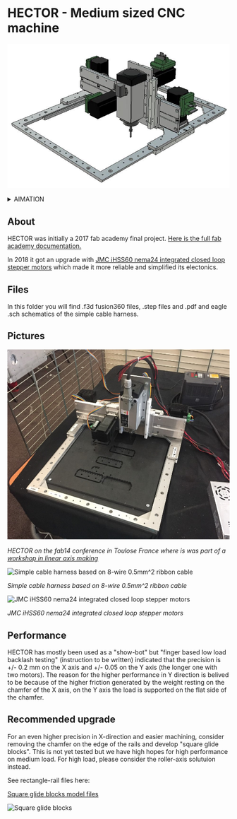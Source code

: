 # HECTOR - Medium sized CNC machine #
![HECTOR](img/hector_upgraded.jpg)

<details><summary>AIMATION</summary>
<p>
<img src="img/hector_upgraded_animation.gif">
</p>
</details>

## About ##

HECTOR was initially a 2017 fab academy final project. [Here is the full fab academy documentation.](http://archive.fabacademy.org/archives/2017/fablabverket/students/100/web/projects/diy_cnc/index.html)

In 2018 it got an upgrade with [JMC iHSS60 nema24 integrated closed loop stepper motors](https://www.aliexpress.com/item/NEMA24-3Nm-425oz-in-Integrated-Closed-Loop-Stepper-motor-with-driver-36VDC-JMC-iHSS60-36-30/32822797339.html) which made it more reliable and simplified its electonics.

## Files ##

In this folder you will find .f3d fusion360 files, .step files and .pdf and eagle .sch schematics of the simple cable harness.

## Pictures ##

![HECTOR](img/hector_upgraded_photo.jpg)

_HECTOR on the fab14 conference in Toulose France where is was part of a [workshop in linear axis making](https://github.com/fellesverkstedet/fabricatable-machines/wiki/Workshops#linear-axis-making)_

![Simple cable harness based on 8-wire 0.5mm^2 ribbon cable](https://github.com/fellesverkstedet/fabricatable-machines/raw/master/hector-medium-format-cnc/img/cable_harness_without_sensors.jpg)

_Simple cable harness based on 8-wire 0.5mm^2 ribbon cable_

![JMC iHSS60 nema24 integrated closed loop stepper motors](https://github.com/fellesverkstedet/fabricatable-machines/raw/master/hector-medium-format-cnc/img/nema24_3nm.JPG)

_JMC iHSS60 nema24 integrated closed loop stepper motors_

## Performance ##

HECTOR has mostly been used as a "show-bot" but "finger based low load backlash testing" (instruction to be written) indicated that the precision is +/- 0.2 mm on the X axis and +/- 0.05 on the Y axis (the longer one with two motors). The reason for the higher performance in Y direction is belived to be because of the higher friction generated by the weight resting on the chamfer of the X axis, on the Y axis the load is supported on the flat side of the chamfer.

## Recommended upgrade ## 

For an even higher precision in X-direction and easier machining, consider removing the chamfer on the edge of the rails and develop "square glide blocks". This is not yet tested but we have high hopes for high performance on medium load. For high load, please consider the roller-axis solutuion instead.

See rectangle-rail files here:

[Square glide blocks model files](https://github.com/fellesverkstedet/fabricatable-machines/tree/master/chamferrail/new-dev-files)

![Square glide blocks](https://github.com/fellesverkstedet/fabricatable-machines/raw/master/chamferrail/new-dev-files/square_glide_block.jpg)



